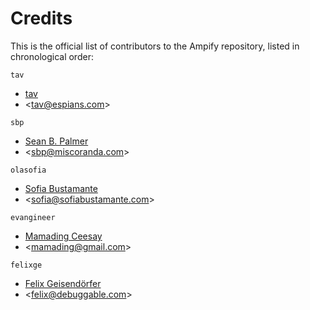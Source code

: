 Credits
=======

This is the official list of contributors to the Ampify repository, listed in
chronological order:

`tav`

* [tav](http://tav.espians.com)
* <<tav@espians.com>>

`sbp`

* [Sean B. Palmer](http://inamidst.com)
* <<sbp@miscoranda.com>>

`olasofia`

* [Sofia Bustamante](http://sofiabustamante.com)
* <<sofia@sofiabustamante.com>>

`evangineer`

* [Mamading Ceesay](http://twitter.com/evangineer)
* <<mamading@gmail.com>>

`felixge`

* [Felix Geisendörfer](http://debuggable.com)
* <<felix@debuggable.com>>
